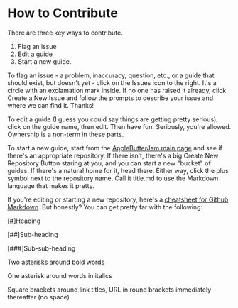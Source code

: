 How to Contribute
=================

There are three key ways to contribute.

1. Flag an issue
2. Edit a guide
3. Start a new guide.

To flag an issue - a problem, inaccuracy, question, etc., or a guide that should exist, but doesn't yet - click on the Issues icon to the right. It's a circle with an exclamation mark inside. If no one has raised it already, click Create a New Issue and follow the prompts to describe your issue and where we can find it. Thanks!

To edit a guide (I guess you could say things are getting pretty serious), click on the guide name, then edit. Then have fun. Seriously, you're allowed. Ownership is a non-term in these parts.

To start a new guide, start from the [AppleButterJam main page](https://github.com/AppleButterJam) and see if there's an appropriate repository. If there isn't, there's a big Create New Repository Button staring at you, and you can start a new "bucket" of guides. If there's a natural home for it, head there. Either way, click the plus symbol next to the repository name. Call it title.md to use the Markdown language that makes it pretty.

If you're editing or starting a new repository, here's a [cheatsheet for Github Markdown](http://nestacms.com/docs/creating-content/markdown-cheat-sheet). But honestly? You can get pretty far with the following:

[#]Heading

[##]Sub-heading

[###]Sub-sub-heading


Two asterisks around bold words

One asterisk around words in italics

Square brackets around link titles, URL in round brackets immediately thereafter (no space)
